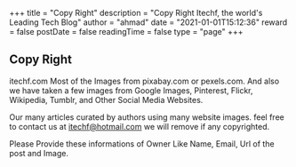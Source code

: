 +++
title = "Copy Right"
description = "Copy Right Itechf, the world's Leading Tech Blog"
author = "ahmad"
date = "2021-01-01T15:12:36"
reward = false
postDate = false
readingTime = false
type = "page"
+++

## Copy Right
  
itechf.com Most of the Images from pixabay.com or pexels.com. And also we have taken a few images from Google Images, Pinterest, Flickr, Wikipedia, Tumblr, and Other Social Media Websites. 

Our many articles curated by authors using many website images. feel free to contact us at itechf@hotmail.com we will remove if any copyrighted.

Please Provide these informations of Owner Like Name, Email, Url of the post and Image.